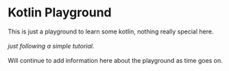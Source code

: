<h1>Kotlin Playground</h1>

This is just a playground to learn some kotlin, nothing really special here.
<br /><br />
<i>just following a simple tutorial.</i>
<br /><br />
Will continue to add information here about the playground as time goes on.